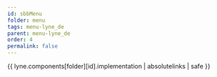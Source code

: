 ```yaml
---
id: sbbMenu
folder: menu
tags: menu-lyne_de
parent: menu-lyne_de
order: 4
permalink: false  
---
```

{{ lyne.components[folder][id].implementation | absolutelinks | safe }}


